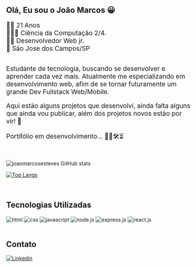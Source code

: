 ## Olá, Eu sou o João Marcos 😀 </br>

<div style="font-size: 13pt"> 
    🧑🏻  21 Anos <br>
    👨🏻‍🎓 Ciência da Computação 2/4. <br>
    👨‍💻 Desenvolvedor Web jr. <br>
    📍  São Jose dos Campos/SP <br>
</div><br/>

<p style="font-size: 13pt">Estudante de tecnologia, buscando se desenvolver e aprender cada vez mais.  Atualmente me especializando em desenvolvimento web, afim de se tornar futuramente um grande Dev Fullstack Web/Mobile. </p>

<p style="font-size: 13pt">Aqui estão alguns projetos que desenvolvi, ainda falta alguns que ainda vou publicar, além dos projetos novos estão por vir! 🚀</p>

<p style="font-size: 13pt">Portifólio em desenvolvimento... 👨‍💻🛠⏳  </p>

<br/>

![joaomarcosesteves
 GitHub stats](https://github-readme-stats.vercel.app/api?username=joaomarcosesteves&show_icons=true&theme=dracula)
 
 [![Top Langs](https://github-readme-stats.vercel.app/api/top-langs/?username=joaomarcosesteves)](https://github.com/anuraghazra/github-readme-stats)

<br/>

## Tecnologias Utilizadas

<div style="display: inline_block">
    <img align="center" alt="html" src="https://img.shields.io/badge/HTML-239120?style=for-the-badge&logo=html5&logoColor=white">
    <img align="center" alt="css" src="https://img.shields.io/badge/CSS-239120?&style=for-the-badge&logo=css3&logoColor=white">
    <img align="center" alt="javascript" src="https://img.shields.io/badge/JavaScript-F7DF1E?style=for-the-badge&logo=javascript&logoColor=black">
    <img align="center" alt="node.js" src="https://img.shields.io/badge/Node.js-43853D?style=for-the-badge&logo=node.js&logoColor=white">
    <img align="center" alt="express.js" src="https://img.shields.io/badge/Express.js-404D59?style=for-the-badge">
    <img align="center" alt="react.js" src="https://img.shields.io/badge/React-20232A?style=for-the-badge&logo=react&logoColor=61DAFB">
</div>

<br/>

## Contato

[![Linkedin](https://img.shields.io/badge/LinkedIn-0077B5?style=for-the-badge&logo=linkedin&logoColor=white)](https://www.linkedin.com/in/joao-marcos-esteves-pereira-a5b2b317a)
